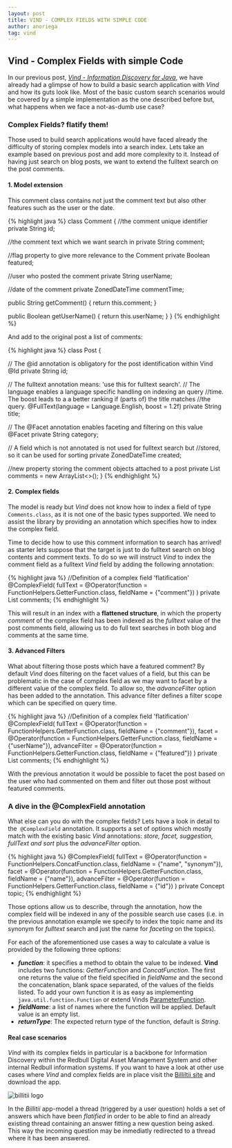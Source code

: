 ```yaml
---
layout: post
title: VIND - COMPLEX FIELDS WITH SIMPLE CODE
author: anoriega
tag: vind
---
```


## Vind - Complex Fields with simple Code
In our previous post, [*Vind - Information Discovery for Java*](https://rbmhtechnology.github.io/Vind-Information-Discovery-for-Java/),
we have already had a glimpse of how to build a basic search application with
*Vind* and how its guts look like. Most of the basic custom search scenarios
would be covered by a simple implementation as the one described before but,
what happens when we face a not-as-dumb use case?

### Complex Fields? flatify them!
Those used to build search applications would have faced already the difficulty
of storing complex models into a search index.
Lets take an example based on previous post and add more complexity to it.
Instead of having just search on blog posts, we want to extend the fulltext
search on the post comments.

#### 1. Model extension
This comment class contains not just the comment text but also other features such as the user or the date.

{% highlight java %}
class Comment {
  //the comment unique identifier
  private String id;

  //the comment text which we want search in
  private String comment;

  //flag property to give more relevance to the Comment
  private Boolean featured;

  //user who posted the comment
  private String userName;

  //date of the comment
  private ZonedDateTime commentTime;

  public String getComment() {
    return this.comment;
  }

  public Boolean getUserName() {
    return this.userName;
  }
}
{% endhighlight %}

And add to the original post a list of comments:

{% highlight java %}
class Post {

  // The @id annotation is obligatory for the post identification within Vind
  @Id
  private String id;

  // The fulltext annotation means: 'use this for fulltext search'.
  // The language enables a language specific handling on indexing an query
  //time. The boost leads to a a better ranking if (parts of) the title matches
  //the query.
  @FullText(language = Language.English, boost = 1.2f)
  private String title;

  // The @Facet annotation enables faceting and filtering on this value
  @Facet
  private String category;

  // A field which is not annotated is not used for fulltext search but
  //stored, so it can be used for sorting
  private ZonedDateTime created;

  //new property storing the comment objects attached to a post
  private List<Comment> comments = new ArrayList<>();
}
{% endhighlight %}

#### 2. Complex fields
The model is ready but *Vind* does not know how to index a field of type
`Comments.class`, as it is not one of the basic types supported. We need to assist
the library by providing an annotation which specifies how to index the complex
field.

Time to decide how to use this comment information to search has arrived! as starter
lets suppose that the target is just to do fulltext search on blog contents and
comment texts. To do so we will instruct *Vind* to index the comment field as
a fulltext *Vind* field by adding the following annotation:

{% highlight java %}
//Definition of a complex field 'flatification'
@ComplexField(
    fullText = @Operator(function = FunctionHelpers.GetterFunction.class, fieldName = {"comment"})
)
private List<Comment> comments;
{% endhighlight %}

This will result in an index with a **flattened structure**, in which the
property *comment* of the complex field has been indexed as the *fulltext*
value of the post comments field, allowing us to do full text searches in both
blog and comments at the same time.

#### 3. Advanced Filters
What about filtering those posts which have a featured comment? By default
*Vind* does filtering on the facet values of a field, but this can be
problematic in the case of complex field as we may want to facet by a different
value of the complex field. To allow so, the *advanceFilter* option has been
added to the annotation. This advance filter defines a filter scope which can be
specified on query time.

{% highlight java %}
//Definition of a complex field 'flatification'
@ComplexField(
    fullText = @Operator(function = FunctionHelpers.GetterFunction.class, fieldName = {"comment"}),
    facet = @Operator(function = FunctionHelpers.GetterFunction.class, fieldName = {"userName"}),
    advanceFilter = @Operator(function = FunctionHelpers.GetterFunction.class, fieldName = {"featured"})
)
private List<Comment> comments;
{% endhighlight %}

With the previous annotation it would be possible to facet the post based on
the user who had commented on them and filter out those post without featured
comments.

### A dive in the @ComplexField annotation

What else can you do with the complex fields? Lets have a look in detail to the  `@ComplexField` annotation. It supports a set of options which mostly match with
the existing basic *Vind* annotations: *store, facet, suggestion, fullText and
sort* plus the *advanceFilter* option.

{% highlight java %}
@ComplexField(
  fullText = @Operator(function = FunctionHelpers.ConcatFunction.class, fieldName = {"name", "synonym"}),
  facet = @Operator(function = FunctionHelpers.GetterFunction.class, fieldName = {"name"}),
  advanceFilter =  @Operator(function = FunctionHelpers.GetterFunction.class, fieldName = {"id"})
)
private Concept topic;
{% endhighlight %}

Those options allow us to describe, through the annotation, how the complex field will be indexed in any of the possible search use cases (i.e. in the previous annotation example we specify to index the topic name and its synonym for *fulltext* search and just the name for _faceting_ on the topics).

For each of the aforementioned use cases a way to calculate a value is provided
by the following three options:

* **_function_**: it specifies a method to obtain the value to be indexed. **Vind** includes two functions: *GetterFunction* and *ConcatFunction*. The first one returns the value of the field specified in *fieldName* and the second the concatenation, blank space separated, of the values of the fields listed. To add your own function it is as easy as implementing `java.util.function.Function` or extend Vinds [ParameterFunction](https://github.com/RBMHTechnology/vind/blob/master/annotations/src/main/java/com/rbmhtechnology/vind/annotations/util/FunctionHelpers.java).
* **_fieldName_**: a list of names where the function will be applied. Default value is an empty list.
* **_returnType_**: The expected return type of the function, default is *String*.

#### Real case scenarios
*Vind* with its complex fields in particular is a backbone for Information Discovery within the Redbull Digital Asset Management System and other internal Redbull information systems. If you want to have a look at other use cases where *Vind* and complex fields are in place visit the [Billiltii site](https://billitii.com/) and download the app.

![billitii logo](https://billitii.com/wp-content/themes/billitii_new/images/BiLLiTii.png)

In the *Billitii* app-model a thread (triggered by a user question) holds a set
of answers which have been *flatified* in order to be able to find an already
existing thread containing an answer fitting a new question being asked. This
way the incoming question may be inmediatly redirected to a thread where it has
been answered.
